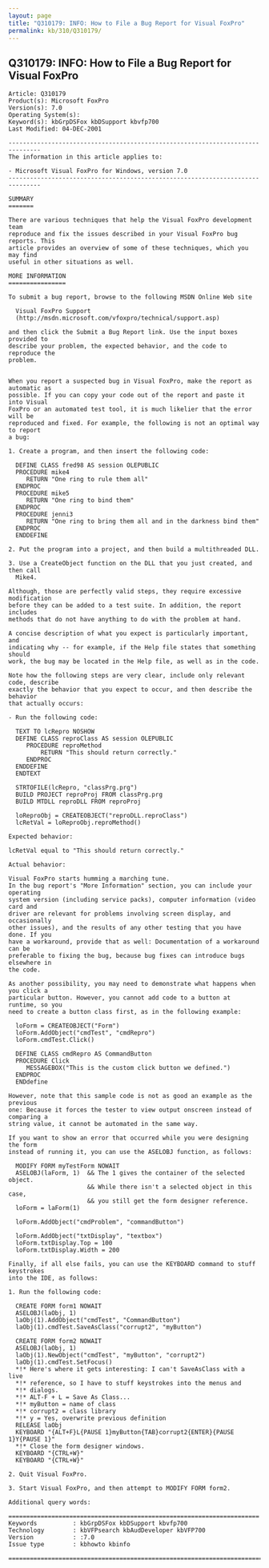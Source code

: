 ```yaml
---
layout: page
title: "Q310179: INFO: How to File a Bug Report for Visual FoxPro"
permalink: kb/310/Q310179/
---
```


## Q310179: INFO: How to File a Bug Report for Visual FoxPro

	Article: Q310179
	Product(s): Microsoft FoxPro
	Version(s): 7.0
	Operating System(s): 
	Keyword(s): kbGrpDSFox kbDSupport kbvfp700
	Last Modified: 04-DEC-2001
	
	-------------------------------------------------------------------------------
	The information in this article applies to:
	
	- Microsoft Visual FoxPro for Windows, version 7.0 
	-------------------------------------------------------------------------------
	
	SUMMARY
	=======
	
	There are various techniques that help the Visual FoxPro development team
	reproduce and fix the issues described in your Visual FoxPro bug reports. This
	article provides an overview of some of these techniques, which you may find
	useful in other situations as well.
	
	MORE INFORMATION
	================
	
	To submit a bug report, browse to the following MSDN Online Web site
	
	  Visual FoxPro Support
	  (http://msdn.microsoft.com/vfoxpro/technical/support.asp)
	
	and then click the Submit a Bug Report link. Use the input boxes provided to
	describe your problem, the expected behavior, and the code to reproduce the
	problem.
	
	
	When you report a suspected bug in Visual FoxPro, make the report as automatic as
	possible. If you can copy your code out of the report and paste it into Visual
	FoxPro or an automated test tool, it is much likelier that the error will be
	reproduced and fixed. For example, the following is not an optimal way to report
	a bug:
	
	1. Create a program, and then insert the following code:
	
	  DEFINE CLASS fred98 AS session OLEPUBLIC
	  PROCEDURE mike4
	     RETURN "One ring to rule them all"
	  ENDPROC
	  PROCEDURE mike5
	     RETURN "One ring to bind them"
	  ENDPROC
	  PROCEDURE jenni3
	     RETURN "One ring to bring them all and in the darkness bind them"
	  ENDPROC
	  ENDDEFINE
	
	2. Put the program into a project, and then build a multithreaded DLL.
	
	3. Use a CreateObject function on the DLL that you just created, and then call
	  Mike4.
	
	Although, those are perfectly valid steps, they require excessive modification
	before they can be added to a test suite. In addition, the report includes
	methods that do not have anything to do with the problem at hand.
	
	A concise description of what you expect is particularly important, and
	indicating why -- for example, if the Help file states that something should
	work, the bug may be located in the Help file, as well as in the code.
	
	Note how the following steps are very clear, include only relevant code, describe
	exactly the behavior that you expect to occur, and then describe the behavior
	that actually occurs:
	
	- Run the following code:
	
	  TEXT TO lcRepro NOSHOW 
	  DEFINE CLASS reproClass AS session OLEPUBLIC
	     PROCEDURE reproMethod
	         RETURN "This should return correctly."
	     ENDPROC
	  ENDDEFINE
	  ENDTEXT
	
	  STRTOFILE(lcRepro, "classPrg.prg")
	  BUILD PROJECT reproProj FROM classPrg.prg
	  BUILD MTDLL reproDLL FROM reproProj
	
	  loReproObj = CREATEOBJECT("reproDLL.reproClass")
	  lcRetVal = loReproObj.reproMethod()
	
	Expected behavior:
	
	lcRetVal equal to "This should return correctly."
	
	Actual behavior:
	
	Visual FoxPro starts humming a marching tune.
	In the bug report's "More Information" section, you can include your operating
	system version (including service packs), computer information (video card and
	driver are relevant for problems involving screen display, and occasionally
	other issues), and the results of any other testing that you have done. If you
	have a workaround, provide that as well: Documentation of a workaround can be
	preferable to fixing the bug, because bug fixes can introduce bugs elsewhere in
	the code.
	
	As another possibility, you may need to demonstrate what happens when you click a
	particular button. However, you cannot add code to a button at runtime, so you
	need to create a button class first, as in the following example:
	
	  loForm = CREATEOBJECT("Form")
	  loForm.AddObject("cmdTest", "cmdRepro")
	  loForm.cmdTest.Click()
	
	  DEFINE CLASS cmdRepro AS CommandButton
	  PROCEDURE Click
	     MESSAGEBOX("This is the custom click button we defined.")
	  ENDPROC
	  ENDdefine
	
	However, note that this sample code is not as good an example as the previous
	one: Because it forces the tester to view output onscreen instead of comparing a
	string value, it cannot be automated in the same way.
	
	If you want to show an error that occurred while you were designing the form
	instead of running it, you can use the ASELOBJ function, as follows:
	
	  MODIFY FORM myTestForm NOWAIT
	  ASELOBJ(laForm, 1)  && The 1 gives the container of the selected object. 
	                      && While there isn't a selected object in this case,
	                      && you still get the form designer reference.
	  loForm = laForm(1)
	
	  loForm.AddObject("cmdProblem", "commandButton")
	
	  loForm.AddObject("txtDisplay", "textbox")
	  loForm.txtDisplay.Top = 100
	  loForm.txtDisplay.Width = 200
	
	Finally, if all else fails, you can use the KEYBOARD command to stuff keystrokes
	into the IDE, as follows:
	
	1. Run the following code:
	
	  CREATE FORM form1 NOWAIT 
	  ASELOBJ(laObj, 1)
	  laObj(1).AddObject("cmdTest", "CommandButton")
	  laObj(1).cmdTest.SaveAsClass("corrupt2", "myButton")
	
	  CREATE FORM form2 NOWAIT
	  ASELOBJ(laObj, 1)
	  laObj(1).NewObject("cmdTest", "myButton", "corrupt2")
	  laObj(1).cmdTest.SetFocus()
	  *!* Here's where it gets interesting: I can't SaveAsClass with a live
	  *!* reference, so I have to stuff keystrokes into the menus and 
	  *!* dialogs.
	  *!* ALT-F + L = Save As Class...
	  *!* myButton = name of class
	  *!* corrupt2 = class library
	  *!* y = Yes, overwrite previous definition
	  RELEASE laObj
	  KEYBOARD "{ALT+F}L{PAUSE 1}myButton{TAB}corrupt2{ENTER}{PAUSE 1}Y{PAUSE 1}"
	  *!* Close the form designer windows.
	  KEYBOARD "{CTRL+W}"
	  KEYBOARD "{CTRL+W}"
	
	2. Quit Visual FoxPro.
	
	3. Start Visual FoxPro, and then attempt to MODIFY FORM form2.
	
	Additional query words:
	
	======================================================================
	Keywords          : kbGrpDSFox kbDSupport kbvfp700 
	Technology        : kbVFPsearch kbAudDeveloper kbVFP700
	Version           : :7.0
	Issue type        : kbhowto kbinfo
	
	=============================================================================
	
